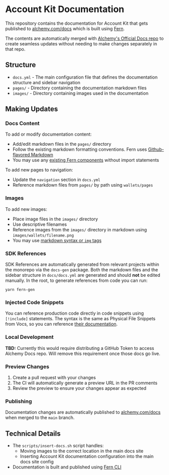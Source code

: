 # Account Kit Documentation

This repository contains the documentation for Account Kit that gets published to [alchemy.com/docs](https://alchemy.com/docs) which is built using [Fern](https://buildwithfern.com/learn/docs/getting-started/overview).

The contents are automatically merged with [Alchemy's Official Docs repo](https://github.com/alchemyplatform/docs) to create seamless updates without needing to make changes separately in that repo.

## Structure

- `docs.yml` - The main configuration file that defines the documentation structure and sidebar navigation
- `pages/` - Directory containing the documentation markdown files
- `images/` - Directory containing images used in the documentation

## Making Updates

### Docs Content

To add or modify documentation content:

- Add/edit markdown files in the `pages/` directory
- Follow the existing markdown formatting conventions. Fern uses [Github-flavored Markdown](https://github.github.com/gfm/)
- You may use any [existing Fern components](https://buildwithfern.com/learn/docs/content/components/overview) without import statements

To add new pages to navigation:

- Update the `navigation` section in `docs.yml`
- Reference markdown files from `pages/` by path using `wallets/pages`

### Images

To add new images:

- Place image files in the `images/` directory
- Use descriptive filenames
- Reference images from the `images/` directory in markdown using `images/wallets/filename.png`
- You may use [markdown syntax or `img` tags](https://buildwithfern.com/learn/docs/content/write-markdown#images)

### SDK References

SDK References are automatically generated from relevant projects within the monorepo via the `docs-gen` package. Both the markdown files and the sidebar structure in `docs/docs.yml` are generated and should **not** be edited manually. In the root, to generate references from code you can run:

```shell
yarn fern-gen
```

### Injected Code Snippets

You can reference production code directly in code snippets using `[!include]` statements. The syntax is the same as Physical File Snippets from Vocs, so you can reference [their documentation](https://vocs.dev/docs/guides/code-snippets#physical-file-snippets).

### Local Development

**TBD:** Currently this would require distributing a GitHub Token to access Alchemy Docs repo. Will remove this requirement once those docs go live.

### Preview Changes

1. Create a pull request with your changes
2. The CI will automatically generate a preview URL in the PR comments
3. Review the preview to ensure your changes appear as expected

### Publishing

Documentation changes are automatically published to [alchemy.com/docs](https://alchemy.com/docs) when merged to the `main` branch.

## Technical Details

- The `scripts/insert-docs.sh` script handles:
  - Moving images to the correct location in the main docs site
  - Inserting Account Kit documentation configuration into the main docs site config
- Documentation is built and published using [Fern CLI](https://buildwithfern.com/learn/cli-reference/overview#setting-up-docs)
